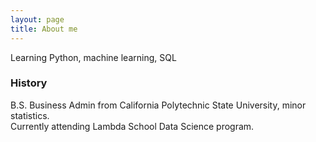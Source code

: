 ```yaml
---
layout: page
title: About me
---
```


Learning Python, machine learning, SQL

### History

B.S. Business Admin from California Polytechnic State University, minor statistics.  
Currently attending Lambda School Data Science program.
